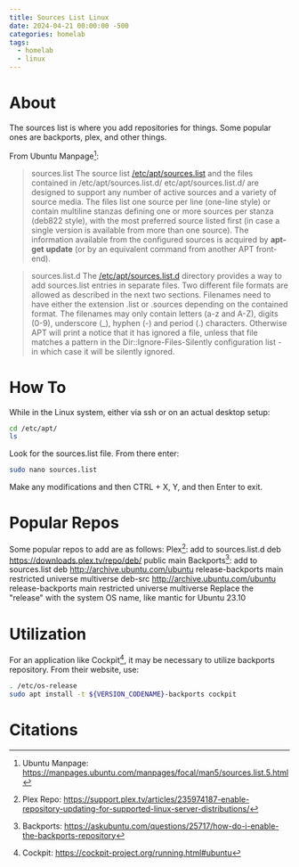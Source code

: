 ```yaml
---
title: Sources List Linux
date: 2024-04-21 00:00:00 -500
categories: homelab
tags:
  - homelab
  - linux
---
```

# About
The sources list is where you add repositories for things. Some popular ones are backports, plex, and other things. 

From Ubuntu Manpage[^1]:
>sources.list
>The source list [/etc/apt/sources.list](file:///etc/apt/sources.list) and the files contained in /etc/apt/sources.list.d/ etc/apt/sources.list.d/ are designed to support any number of active sources and a variety of source media. The files list one source per line (one-line style) or contain multiline stanzas defining one or more sources per stanza (deb822 style), with the most preferred source listed first (in case a single version is available from more than one source). The information available from the configured sources is acquired by **apt-get** **update** (or by an equivalent command from another APT front-end).
  
>sources.list.d 
The [/etc/apt/sources.list.d](file:///etc/apt/sources.list.d) directory provides a way to add sources.list entries in separate files. Two different file formats are allowed as described in the next two sections. Filenames need to have either the extension .list or .sources depending on the contained format. The filenames may only contain letters (a-z and A-Z), digits (0-9), underscore (_), hyphen (-) and period (.) characters. Otherwise APT will print a notice that it has ignored a file, unless that file matches a pattern in the Dir::Ignore-Files-Silently configuration list - in which case it will be silently ignored.

# How To
While in the Linux system, either via ssh or on an actual desktop setup:
```sh
cd /etc/apt/
ls
```

Look for the sources.list file. From there enter:
```sh
sudo nano sources.list
```

Make any modifications and then CTRL + X, Y, and then Enter to exit.

# Popular Repos
Some popular repos to add are as follows:
	Plex[^2]:
		add to sources.list.d
		deb https://downloads.plex.tv/repo/deb/ public main
	Backports[^3]:
		add to sources.list
		deb http://archive.ubuntu.com/ubuntu release-backports main restricted universe multiverse
		deb-src http://archive.ubuntu.com/ubuntu release-backports main restricted universe multiverse
		Replace the "release" with the system OS name, like mantic for Ubuntu 23.10

# Utilization
For an application like Cockpit[^4], it may be necessary to utilize backports repository.
From their website, use:
```sh
. /etc/os-release
sudo apt install -t ${VERSION_CODENAME}-backports cockpit
```

# Citations
[^1]: Ubuntu Manpage: https://manpages.ubuntu.com/manpages/focal/man5/sources.list.5.html
[^2]: Plex Repo: https://support.plex.tv/articles/235974187-enable-repository-updating-for-supported-linux-server-distributions/
[^3]: Backports: https://askubuntu.com/questions/25717/how-do-i-enable-the-backports-repository
[^4]: Cockpit: https://cockpit-project.org/running.html#ubuntu